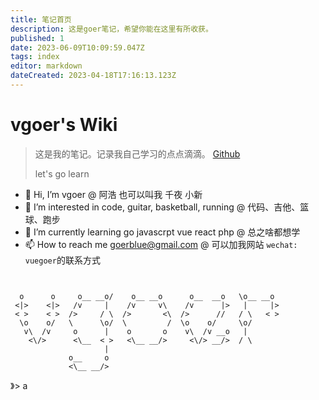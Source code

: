 ```yaml
---
title: 笔记首页
description: 这是goer笔记，希望你能在这里有所收获。
published: 1
date: 2023-06-09T10:09:59.047Z
tags: index
editor: markdown
dateCreated: 2023-04-18T17:16:13.123Z
---
```


# vgoer's Wiki
> 这是我的笔记。记录我自己学习的点点滴滴。 [Github](https://github.com/vgoer)
> 
> let's go learn



- 👋 Hi, I’m vgoer @ 阿浩 也可以叫我 千夜 小新 
- 👀 I’m interested in code, guitar, basketball, running @ 代码、吉他、篮球、跑步 
- 🌱 I’m currently learning go javascrpt vue react php  @ 总之啥都想学 
- 📫 How to reach me goerblue@gmail.com @ 可以加我网站 `wechat: vuegoer`的联系方式

<!---
vgoer/vgoer is a ✨ special ✨ repository because its `README.md` (this file) appears on your GitHub profile.
You can click the Preview link to take a look at your changes.
--->

```

                                                             
  o      o     o__ __o/    o__ __o      o__  __o   \o__ __o  
 <|>    <|>   /v     |    /v     v\    /v      |>   |     |> 
 < >    < >  />     / \  />       <\  />      //   / \   < > 
  \o    o/   \      \o/  \         /  \o    o/     \o/       
   v\  /v     o      |    o       o    v\  /v __o   |        
    <\/>      <\__  < >   <\__ __/>     <\/> __/>  / \       
                     |                                       
             o__     o                                       
             <\__ __/>                                       

```

》> a